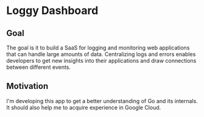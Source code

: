 # Loggy Dashboard

## Goal

The goal is it to build a SaaS for logging and monitoring web applications that can handle large amounts of data. Centralizing logs and errors enables developers to get new insights into their applications and draw connections between different events.

## Motivation

I'm developing this app to get a better understanding of Go and its internals. It should also help me to acquire experience in Google Cloud.